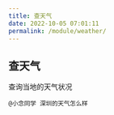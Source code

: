 ```yaml
---
title: 查天气
date: 2022-10-05 07:01:11
permalink: /module/weather/
---
```

## 查天气

查询当地的天气状况

```
@小念同学 深圳的天气怎么样
```